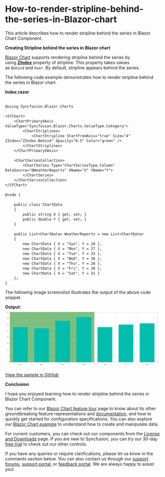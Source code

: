 # How-to-render-stripline-behind-the-series-in-Blazor-chart

This article describes how to render stripline behind the series in Blazor Chart Component.

**Creating Stripline behind the series in Blazor chart**

[Blazor Chart](https://www.syncfusion.com/blazor-components/blazor-charts) supports rendering stripline behind the series by using [**ZIndex**](https://help.syncfusion.com/cr/blazor/Syncfusion.Blazor.Charts.ZIndex.html) property of stripline. This property takes values as `Behind` and `Over`. By default, stripline appears behind the series.

The following code example demonstrates how to render stripline behind the series in Blazor chart.

**Index.razor**
 
```cshtml

@using Syncfusion.Blazor.Charts

<SfChart>
    <ChartPrimaryXAxis ValueType="Syncfusion.Blazor.Charts.ValueType.Category">
        <ChartStriplines>
            <ChartStripline StartFromAxis="true" Size="4" ZIndex="ZIndex.Behind" Opacity="0.5" Color="green" />
        </ChartStriplines>
    </ChartPrimaryXAxis>

    <ChartSeriesCollection>
        <ChartSeries Type="ChartSeriesType.Column" DataSource="@WeatherReports" XName="X" YName="Y">
        </ChartSeries>
    </ChartSeriesCollection>
</SfChart>

@code {

    public class ChartData
    {
        public string X { get; set; }
        public double Y { get; set; }
    }

    public List<ChartData> WeatherReports = new List<ChartData>
    {
        new ChartData { X = "Sun", Y = 28 },
        new ChartData { X = "Mon", Y = 27 },
        new ChartData { X = "Tue", Y = 33 },
        new ChartData { X = "Wed", Y = 36 },
        new ChartData { X = "Thu", Y = 28 },
        new ChartData { X = "Fri", Y = 30 },
        new ChartData { X = "Sat", Y = 31 }
    };
}

```

The following image screenshot illustrates the output of the above code snippet.

**Output:**
![Stripline-behind-series-in-Blazor-chart](/stripline-behind-series.png)

[View the sample in GitHub](https://github.com/SyncfusionExamples/How-to-render-stripline-behind-the-series-in-Blazor-chart)

**Conclusion**

I hope you enjoyed learning how to render stripline behind the series in Blazor Chart Component.

You can refer to our [Blazor Chart feature tour](https://www.syncfusion.com/blazor-components/blazor-charts) page to know about its other groundbreaking feature representations and [documentation](https://blazor.syncfusion.com/documentation/chart/getting-started), and how to quickly get started for configuration specifications. You can also explore our [Blazor Chart example](https://blazor.syncfusion.com/demos/chart/line?theme=bootstrap5) to understand how to create and manipulate data.

For current customers, you can check out our components from the [License and Downloads](https://www.syncfusion.com/sales/teamlicense) page. If you are new to Syncfusion, you can try our 30-day [free trial](https://www.syncfusion.com/downloads/blazor) to check out our other controls.

If you have any queries or require clarifications, please let us know in the comments section below. You can also contact us through our [support forums](https://www.syncfusion.com/forums), [support portal](https://support.syncfusion.com/create), or [feedback portal](https://www.syncfusion.com/feedback/blazor-components?control=charts). We are always happy to assist you!